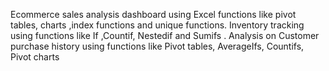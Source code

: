 Ecommerce sales analysis dashboard using Excel functions like pivot tables, charts ,index functions and unique functions.
Inventory tracking using functions like If ,Countif, Nestedif and Sumifs .
Analysis on Customer purchase history using functions like Pivot tables, AverageIfs, Countifs, Pivot charts
